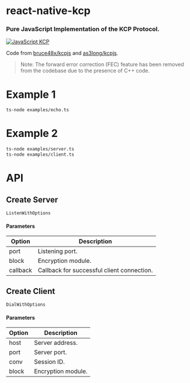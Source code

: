 # react-native-kcp

### Pure JavaScript Implementation of the KCP Protocol.

[![JavaScript KCP](https://img.shields.io/badge/Powered_By-KCP-293C81?style=for-the-badge&logo=JavaScript&logoColor=FFFFFF)](https://reactnative.dev/docs/environment-setup)

Code from [bruce48x/kcpjs](https://github.com/bruce48x/kcpjs) and [as3long/kcpjs](https://github.com/as3long/kcpjs).

> Note: The forward error correction (FEC) feature has been removed from the codebase due to the presence of C++ code.

# Example 1
```sh
ts-node examples/echo.ts
```

# Example 2
```sh
ts-node examples/server.ts
ts-node examples/client.ts
```

# API

## Create Server
```ListenWithOptions```

#### Parameters

| Option | Description |
| ------ | ----------- |
| port | Listening port. |
| block | Encryption module. |
| callback | Callback for successful client connection. |

## Create Client
```DialWithOptions```

#### Parameters

| Option | Description |
| ------ | ----------- |
| host | Server address. |
| port | Server port. |
| conv | Session ID. |
| block | Encryption module. |
